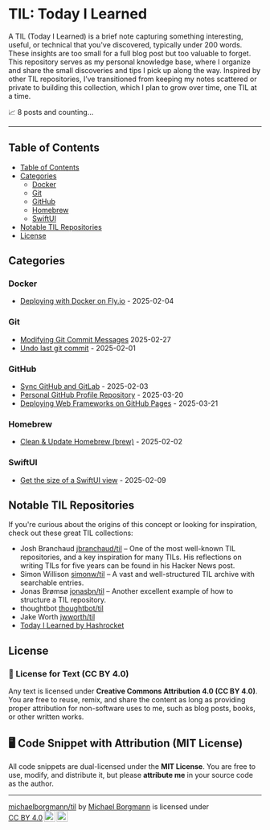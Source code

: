 <!-- omit from toc -->
# TIL: Today I Learned

A TIL (Today I Learned) is a brief note capturing something interesting, useful, or technical that you've discovered, typically under 200 words. These insights are too small for a full blog post but too valuable to forget. This repository serves as my personal knowledge base, where I organize and share the small discoveries and tips I pick up along the way. Inspired by other TIL repositories, I’ve transitioned from keeping my notes scattered or private to building this collection, which I plan to grow over time, one TIL at a time.

📈 8 posts and counting...
<!-- omit from toc -->

---

## Table of Contents

- [Table of Contents](#table-of-contents)
- [Categories](#categories)
  - [Docker](#docker)
  - [Git](#git)
  - [GitHub](#github)
  - [Homebrew](#homebrew)
  - [SwiftUI](#swiftui)
- [Notable TIL Repositories](#til-repositories)
- [License](#license)

<a id="categories"></a>
## Categories

<a id="docker"></a>
### Docker

- [Deploying with Docker on Fly.io](docker/deploying_docker_fly.md) - 2025-02-04

<a id="git"></a>
### Git

- [Modifying Git Commit Messages](git/modify_git_commit_messages.md) 2025-02-27
- [Undo last git commit](git/undo_last_git_commit.md) - 2025-02-01

<a id="github"></a>
### GitHub

- [Sync GitHub and GitLab](github/sync_github_and_gitlab.md) - 2025-02-03
- [Personal GitHub Profile Repository](github/personal_github_profile_repository.md) - 2025-03-20
- [Deploying Web Frameworks on GitHub Pages](github/deploying-web-frameworks-on-github-pages.md) - 2025-03-21

<a id="homebrew"></a>
### Homebrew

- [Clean & Update Homebrew (brew)](homebrew/clean_and_update.md) - 2025-02-02

<a id="swiftui"></a>
### SwiftUI

- [Get the size of a SwiftUI view](swiftui/get_swiftui_view_size.md) - 2025-02-09

<a id="til-repositories"></a>
## Notable TIL Repositories

If you're curious about the origins of this concept or looking for inspiration, check out these great TIL collections:

* Josh Branchaud [jbranchaud/til](https://github.com/jbranchaud/til) – One of the most well-known TIL repositories, and a key inspiration for many TILs. His reflections on writing TILs for five years can be found in his Hacker News post.
* Simon Willison [simonw/til](https://github.com/simonw/til) – A vast and well-structured TIL archive with searchable entries.
* Jonas Brømsø [jonasbn/til](https://github.com/jonasbn/til) – Another excellent example of how to structure a TIL repository.
* thoughtbot [thoughtbot/til](https://github.com/thoughtbot/til)
* Jake Worth [jwworth/til](https://github.com/jwworth/til)
* [Today I Learned by Hashrocket](https://til.hashrocket.com)

<a id="license"></a>
## License

### 📜 License for Text (CC BY 4.0)

Any text is licensed under **Creative Commons Attribution 4.0 (CC BY 4.0)**. You are free to reuse, remix, and share the content as long as providing proper attribution for non-software uses to me, such as blog posts, books, or other written works.

## 🖥️ Code Snippet with Attribution (MIT License)

All code snippets are dual-licensed under the **MIT License**. You are free to use, modify, and distribute it, but please **attribute me** in your source code as the author.

---

<p xmlns:cc="http://creativecommons.org/ns#" xmlns:dct="http://purl.org/dc/terms/"><a property="dct:title" rel="cc:attributionURL" href="https://github.com/michaelborgmann/til"> michaelborgmann/til</a> by <a rel="cc:attributionURL dct:creator" property="cc:attributionName" href="https://www.michaelborgmann.com">Michael Borgmann</a> is licensed under <a href="https://creativecommons.org/licenses/by/4.0/?ref=chooser-v1" target="_blank" rel="license noopener noreferrer" style="display:inline-block;">CC BY 4.0<img style="height:22px!important;margin-left:3px;vertical-align:text-bottom;" src="https://mirrors.creativecommons.org/presskit/icons/cc.svg?ref=chooser-v1" alt=""><img style="height:22px!important;margin-left:3px;vertical-align:text-bottom;" src="https://mirrors.creativecommons.org/presskit/icons/by.svg?ref=chooser-v1" alt=""></a></p>
